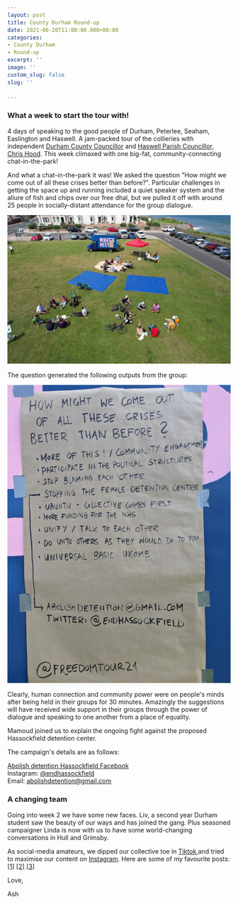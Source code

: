 ```yaml
---
layout: post
title: County Durham Round-up
date: 2021-06-20T11:00:00.000+00:00
categories:
- County Durham
- Round-up
excerpt: ''
image: ''
custom_slug: false
slug: ''

---
```

### What a week to start the tour with!

4 days of speaking to the good people of Durham, Peterlee, Seaham, Easlington and Haswell. A jam-packed tour of the collieries with independent [Durham County Councillor](https://democracy.durham.gov.uk/mgUserInfo.aspx?UID=8068) and [Haswell Parish Councillor, Chris Hood](https://haswell.parish.durham.gov.uk/councillors/councillor-chris-hood/). This week climaxed with one big-fat, community-connecting chat-in-the-park!

And what a chat-in-the-park it was! We asked the question "How might we come out of all these crises better than before?". Particular challenges in getting the space up and running included a quiet speaker system and the allure of fish and chips over our free dhal, but we pulled it off with around 25 people in socially-distant attendance for the group dialogue.

![](/assets/images/img-20210619-wa0016.jpg)

The question generated the following outputs from the group:

![](/assets/images/pxl_20210619_144513293.jpg)

Clearly, human connection and community power were on people's minds after being held in their groups for 30 minutes. Amazingly the suggestions will have received wide support in their groups through the power of dialogue and speaking to one another from a place of equality.

Mamoud joined us to explain the ongoing fight against the proposed Hassockfield detention center.

The campaign's details are as follows:

[Abolish detention Hassockfield Facebook](facebook.com/abolish-detention-hassockfield)  
Instagram: [@endhassockfield](https://www.instagram.com/endhassockfield/)  
Email: abolishdetention@gmail.com

### A changing team

Going into week 2 we have some new faces. Liv, a second year Durham student saw the beauty of our ways and has joined the gang. Plus seasoned campaigner Linda is now with us to have some world-changing conversations in Hull and Grimsby.

As social-media amateurs, we dipped our collective toe in [Tiktok ](https://www.tiktok.com/@freedomtour21)and tried to maximise our content on [Instagram](agram.com/freedomtour21/). Here are some of my favourite posts: [\[1\]](https://www.instagram.com/p/CQHS6xJJpVG/) [\[2\]](https://www.instagram.com/p/CQOApwrpwSW/) [\[3\]](https://www.tiktok.com/@freedomtour21/video/6973621561584618758)

Love,

Ash